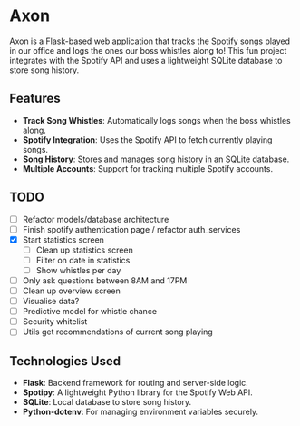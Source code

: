 # Axon

Axon is a Flask-based web application that tracks the Spotify songs played in our office and logs the ones our boss whistles along to! This fun project integrates with the Spotify API and uses a lightweight SQLite database to store song history.

## Features

- **Track Song Whistles**: Automatically logs songs when the boss whistles along.
- **Spotify Integration**: Uses the Spotify API to fetch currently playing songs.
- **Song History**: Stores and manages song history in an SQLite database.
- **Multiple Accounts**: Support for tracking multiple Spotify accounts.

## TODO

- [ ] Refactor models/database architecture
- [ ] Finish spotify authentication page / refactor auth_services
- [x] Start statistics screen
    - [ ] Clean up statistics screen
    - [ ] Filter on date in statistics
    - [ ] Show whistles per day
- [ ] Only ask questions between 8AM and 17PM
- [ ] Clean up overview screen
- [ ] Visualise data?
- [ ] Predictive model for whistle chance
- [ ] Security whitelist
- [ ] Utils get recommendations of current song playing

## Technologies Used 

- **Flask**: Backend framework for routing and server-side logic.
- **Spotipy**: A lightweight Python library for the Spotify Web API.
- **SQLite**: Local database to store song history.
- **Python-dotenv**: For managing environment variables securely.
